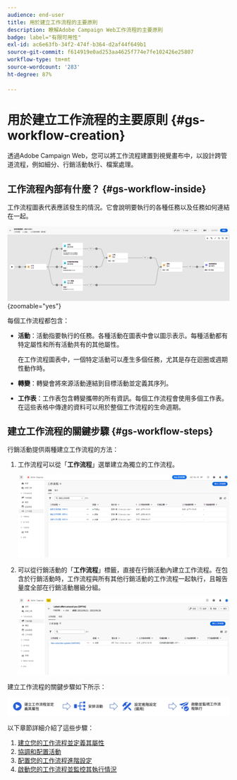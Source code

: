 ```yaml
---
audience: end-user
title: 用於建立工作流程的主要原則
description: 瞭解Adobe Campaign Web工作流程的主要原則
badge: label="有限可用性"
exl-id: ac6e63fb-34f2-474f-b364-d2af44f649b1
source-git-commit: f614919e0ad253aa4625f774e7fe102426e25807
workflow-type: tm+mt
source-wordcount: '283'
ht-degree: 87%

---
```



# 用於建立工作流程的主要原則 {#gs-workflow-creation}

透過Adobe Campaign Web，您可以將工作流程建置到視覺畫布中，以設計跨管道流程，例如細分、行銷活動執行、檔案處理。


## 工作流程內部有什麼？ {#gs-workflow-inside}

工作流程圖表代表應該發生的情況。它會說明要執行的各種任務以及任務如何連結在一起。

![](assets/workflow-example.png) {zoomable=&quot;yes&quot;}

每個工作流程都包含：

* **活動**：活動指要執行的任務。各種活動在圖表中會以圖示表示。每種活動都有特定屬性和所有活動共有的其他屬性。

  在工作流程圖表中，一個特定活動可以產生多個任務，尤其是存在迴圈或週期性動作時。

* **轉變**：轉變會將來源活動連結到目標活動並定義其序列。

* **工作表**：工作表包含轉變攜帶的所有資訊。每個工作流程會使用多個工作表。在這些表格中傳達的資料可以用於整個工作流程的生命週期。

## 建立工作流程的關鍵步驟 {#gs-workflow-steps}


行銷活動提供兩種建立工作流程的方法：

1. 工作流程可以從「**工作流程**」選單建立為獨立的工作流程。

   ![](assets/create-a-standalone-wf.png)

1. 可以從行銷活動的「**工作流程**」標籤，直接在行銷活動內建立工作流程。在包含於行銷活動時，工作流程與所有其他行銷活動的工作流程一起執行，且報告量度全部在行銷活動層級分組。

   ![](assets/create-a-wf-from-a-campaign.png)


建立工作流程的關鍵步驟如下所示：

![](assets/workflow-creation-process.png)

以下章節詳細介紹了這些步驟：

1. [建立您的工作流程並定義其屬性](create-workflow.md)
1. [協調和配置活動](orchestrate-activities.md)
1. [配置您的工作流程進階設定](workflow-settings.md)
1. [啟動您的工作流程並監控其執行情況](start-monitor-workflows.md)
